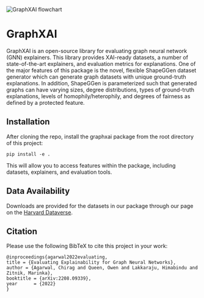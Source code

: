 ![GraphXAI flowchart](https://github.com/mims-harvard/GraphXAI/blob/main/img/graphxai_flowchart_new.png)

# GraphXAI

GraphXAI is an open-source library for evaluating graph neural network (GNN) explainers. This library provides XAI-ready datasets, a number of state-of-the-art explainers, and evaluation metrics for explanations. One of the major features of this package is the novel, flexible ShapeGGen dataset generator which can generate graph datasets with unique ground-truth explanations. In addition, ShapeGGen is parameterized such that generated graphs can have varying sizes, degree distributions, types of ground-truth explanations, levels of homophily/heterophily, and degrees of fairness as defined by a protected feature. 

## Installation

After cloning the repo, install the graphxai package from the root directory of this project:

  ```pip install -e .```
  
This will allow you to access features within the package, including datasets, explainers, and evaluation tools.

## Data Availability

Downloads are provided for the datasets in our package through our page on the [Harvard Dataverse](https://doi.org/10.7910/DVN/KULOS8). 

## Citation
Please use the following BibTeX to cite this project in your work:
```
@inproceedings{agarwal2022evaluating,
title = {Evaluating Explainability for Graph Neural Networks},
author = {Agarwal, Chirag and Queen, Owen and Lakkaraju, Himabindu and Zitnik, Marinka},
booktitle = {arXiv:2208.09339},
year      = {2022}
}
```
